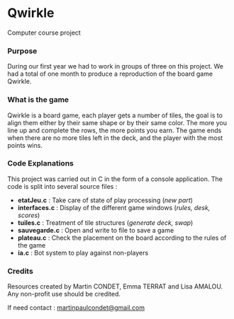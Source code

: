 # Qwirkle

Computer course project




### Purpose


During our first year we had to work in groups of three on this project. We had a total of one month to produce a reproduction of the board game Qwirkle.




### What is the game


Qwirkle is a board game, each player gets a number of tiles, the goal is to align them either by their same shape or by their same color. The more you line up and complete the rows, the more points you earn. The game ends when there are no more tiles left in the deck, and the player with the most points wins.




### Code Explanations


This project was carried out in C in the form of a console application. The code is split into several source files : 
- **etatJeu.c** : Take care of state of play processing (*new part*) 
- **interfaces.c** : Display of the different game windows (*rules, desk, scores*)
- **tuiles.c** : Treatment of tile structures (*generate deck, swap*)
- **sauvegarde.c** : Open and write to file to save a game
- **plateau.c** : Check the placement on the board according to the rules of the game
- **ia.c** : Bot system to play against non-players




### Credits


Resources created by Martin CONDET, Emma TERRAT and Lisa AMALOU.
Any non-profit use should be credited.


If need contact : martinpaulcondet@gmail.com
